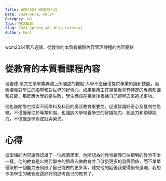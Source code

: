 ```yaml
---
Title: WCM2024 W8課程內容 
Date: 2024-06-16 00:24
Category: w8
Tags: 網誌編寫
Slug: 2024-Spring-w8.-blog-tutorial
Author: kmol
---
```


wcm2024第八週課，從教育的本質看網際內容管理課程的內容要點

<!-- PELICAN_END_SUMMARY -->

# 從教育的本質看課程內容
理查德.萊文在某畢業典禮上所闡述的觀點:大學不應僅僅提供專業知識和技能，而應培養對學生的渴望和對世界的好奇心，如果畢業生在畢業後具有特定的專業知識和技能，那反應大學的是失敗，學生應該在畢業後根據自己德興去來追求事物。

他也鼓勵學生探索不同學科及科目的廣泛教育重要性，促進智識好奇心及批判性思維，不僅僅專注於專業知識，也強調大學培養學生的智識能力、創造力和領導能力，不僅僅是學術成就與榮譽。
# 心得
這堂課的內容讓我認識了一位經濟學家，他所認為的教育跟我已往聽到的教育不太一樣，他的教育是以找到學生的興趣去做教育並且啟發更多的發展價值，而不單單僅限於一個能力去侷限了自己能做的更多事，聽完他的話後我覺得很有道理，我想作為學生的我也應該好好的思考自己的教育了。

